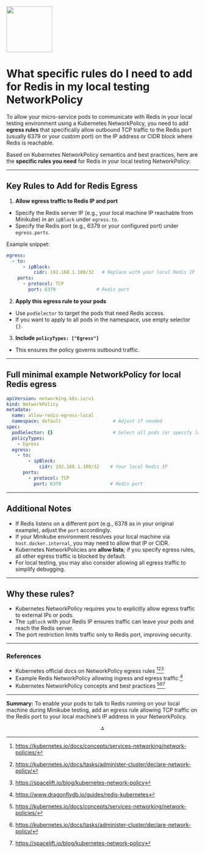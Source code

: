 <img src="https://r2cdn.perplexity.ai/pplx-full-logo-primary-dark%402x.png" class="logo" width="120"/>

# What specific rules do I need to add for Redis in my local testing NetworkPolicy

To allow your micro-service pods to communicate with Redis in your local testing environment using a Kubernetes NetworkPolicy, you need to add **egress rules** that specifically allow outbound TCP traffic to the Redis port (usually 6379 or your custom port) on the IP address or CIDR block where Redis is reachable.

Based on Kubernetes NetworkPolicy semantics and best practices, here are the **specific rules you need** for Redis in your local testing NetworkPolicy:

---

## Key Rules to Add for Redis Egress

1. **Allow egress traffic to Redis IP and port**

- Specify the Redis server IP (e.g., your local machine IP reachable from Minikube) in an `ipBlock` under `egress.to`.
- Specify the Redis port (e.g., 6379 or your configured port) under `egress.ports`.

Example snippet:

```yaml
egress:
  - to:
      - ipBlock:
          cidr: 192.168.1.100/32   # Replace with your local Redis IP
    ports:
      - protocol: TCP
        port: 6379               # Redis port
```

2. **Apply this egress rule to your pods**

- Use `podSelector` to target the pods that need Redis access.
- If you want to apply to all pods in the namespace, use empty selector `{}`.

3. **Include `policyTypes: ["Egress"]`**

- This ensures the policy governs outbound traffic.

---

## Full minimal example NetworkPolicy for local Redis egress

```yaml
apiVersion: networking.k8s.io/v1
kind: NetworkPolicy
metadata:
  name: allow-redis-egress-local
  namespace: default                   # Adjust if needed
spec:
  podSelector: {}                      # Select all pods (or specify labels)
  policyTypes:
    - Egress
  egress:
    - to:
        - ipBlock:
            cidr: 192.168.1.100/32    # Your local Redis IP
      ports:
        - protocol: TCP
          port: 6379                  # Redis port
```


---

## Additional Notes

- If Redis listens on a different port (e.g., 6378 as in your original example), adjust the `port` accordingly.
- If your Minikube environment resolves your local machine via `host.docker.internal`, you may need to allow that IP or CIDR.
- Kubernetes NetworkPolicies are **allow lists**; if you specify egress rules, all other egress traffic is blocked by default.
- For local testing, you may also consider allowing all egress traffic to simplify debugging.

---

## Why these rules?

- Kubernetes NetworkPolicy requires you to explicitly allow egress traffic to external IPs or pods.
- The `ipBlock` with your Redis IP ensures traffic can leave your pods and reach the Redis server.
- The port restriction limits traffic only to Redis port, improving security.

---

### References

- Kubernetes official docs on NetworkPolicy egress rules [^1][^4][^6]
- Example Redis NetworkPolicy allowing ingress and egress traffic [^3]
- Kubernetes NetworkPolicy concepts and best practices [^1][^4][^6]

---

**Summary:**
To enable your pods to talk to Redis running on your local machine during Minikube testing, add an egress rule allowing TCP traffic on the Redis port to your local machine’s IP address in your NetworkPolicy.

<div style="text-align: center">⁂</div>

[^1]: https://kubernetes.io/docs/concepts/services-networking/network-policies/

[^2]: https://sysdig.com/blog/kubernetes-native-network-security/

[^3]: https://www.dragonflydb.io/guides/redis-kubernetes

[^4]: https://kubernetes.io/docs/tasks/administer-cluster/declare-network-policy/

[^5]: https://docs.redhat.com/en/documentation/red_hat_advanced_cluster_security_for_kubernetes/4.1/html/operating/manage-network-policies

[^6]: https://spacelift.io/blog/kubernetes-network-policy

[^7]: https://redis.io/docs/latest/operate/oss_and_stack/management/sentinel/

[^8]: https://stackoverflow.com/questions/54827386/how-to-check-if-network-policy-have-been-applied-to-pod

